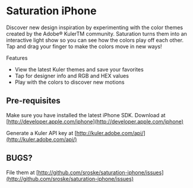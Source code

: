 Saturation iPhone
=============================================================

Discover new design inspiration by experimenting with the color themes created by the Adobe® KulerTM community. Saturation turns them into an interactive light show so you can see how the colors play off each other. Tap and drag your finger to make the colors move in new ways!

Features

* View the latest Kuler themes and save your favorites
* Tap for designer info and RGB and HEX values
* Play with the colors to discover new motions

Pre-requisites
-------------------------------------------------------------
Make sure you have installed the latest iPhone SDK. Download at [http://developer.apple.com/iphone](http://developer.apple.com/iphone)

Generate a Kuler API key at [http://kuler.adobe.com/api/](http://kuler.adobe.com/api/)

BUGS?
-----
File them at [http://github.com/sroske/saturation-iphone/issues](http://github.com/sroske/saturation-iphone/issues)
